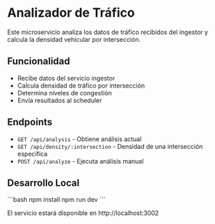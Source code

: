 # Analizador de Tráfico

Este microservicio analiza los datos de tráfico recibidos del ingestor y calcula la densidad vehicular por intersección.

## Funcionalidad

- Recibe datos del servicio ingestor
- Calcula densidad de tráfico por intersección
- Determina niveles de congestión
- Envía resultados al scheduler

## Endpoints

- `GET /api/analysis` - Obtiene análisis actual
- `GET /api/density/:intersection` - Densidad de una intersección específica
- `POST /api/analyze` - Ejecuta análisis manual

## Desarrollo Local

\`\`\`bash
npm install
npm run dev
\`\`\`

El servicio estará disponible en http://localhost:3002
